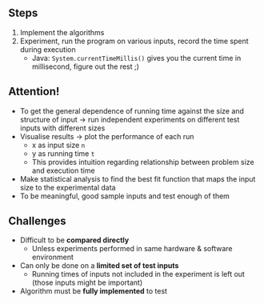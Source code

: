 ## Steps
1. Implement the algorithms
2. Experiment, run the program on various inputs, record the time spent during execution
	- Java: `System.currentTimeMillis()` gives you the current time in millisecond, figure out the rest ;)

## Attention!
- To get the general dependence of running time against the size and structure of input -> run independent experiments on different test inputs with different sizes
- Visualise results -> plot the performance of each run
	- x as input size `n`
	- y as running time `t`
	- This provides intuition regarding relationship between problem size and execution time
- Make statistical analysis to find the best fit function that maps the input size to the experimental data
- To be meaningful, good sample inputs and test enough of them

## Challenges
- Difficult to be **compared directly**
	- Unless experiments performed in same hardware & software environment
- Can only be done on a **limited set of test inputs**
	- Running times of inputs not included in the experiment is left out (those inputs might be important)
 - Algorithm must be **fully implemented** to test
